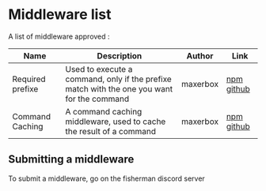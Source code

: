 # Middleware list

A list of middleware approved :

| Name | Description | Author | Link |
| ---- | ------------ | ----- | ----- |
| Required prefixe |  Used to execute a command, only if the prefixe match with the one you want for the command | maxerbox | [npm](https://www.npmjs.com/package/required-prefixe-fisherman) [github](https://github.com/maxerbox/required-prefixe-fisherman)
| Command Caching | A command caching middleware, used to cache the result of a command | maxerbox | [npm](https://www.npmjs.com/package/command-caching-fisherman) [github](https://www.npmjs.com/package/command-caching-fisherman)

## Submitting a middleware

To submit a middleware, go on the fisherman discord server
